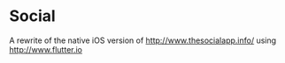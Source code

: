 # Social
A rewrite of the native iOS version of http://www.thesocialapp.info/ using http://www.flutter.io

